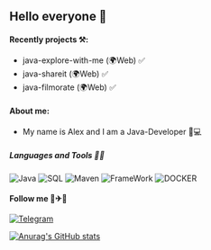 ## Hello everyone 👋
#### Recently projects ⚒️:

* java-explore-with-me (🌍Web) ✅
* java-shareit (🌍Web) ✅
* java-filmorate (🌍Web) ✅
#### About me:
* My name is Alex and I am a Java-Developer 🎸💻
##### Languages and Tools 👅🔧
![Java](https://img.shields.io/badge/-Java-red?style=for-the-badge&logo=oracle)
![SQL](https://img.shields.io/badge/-SQL-ed?style=for-the-badge&logo=PostgreSql)
![Maven](https://img.shields.io/badge/-Maven-pink?style=for-the-badge&logo=apacheMaven)
![FrameWork](https://img.shields.io/badge/-Spring_Boot-yellow?style=for-the-badge&logo=Springboot)
![DOCKER](https://img.shields.io/badge/-Docker-green?style=for-the-badge&logo=Docker)

#### Follow me 🚗✈🚢
[![Telegram](https://img.shields.io/badge/-Telegram-blue?style=for-the-badge&logo=telegram)](https://t.me/Alex_Alex00)

[![Anurag's GitHub stats](https://github-readme-stats.vercel.app/api?username=AlexKlinkov&show_icons=true&theme=onedark)](https://github.com/anuraghazra/github-readme-stats)

